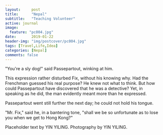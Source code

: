 ```yaml
---
layout:     post
title:      "Nepal"
subtitle:   "Teaching Volunteer"
active: journal
image:
  feature: "pc004.jpg"
date:       2019-01-22 
header-img: "img/postcover/pc004.jpg"
tags: [Travel,Life,Idea]
categories: [Nepal]
comments: false
---
```


<p>"You're a sly dog!" said Passepartout, winking at him.</p>

<p>This expression rather disturbed Fix, without his knowing why.  Had the Frenchman guessed his real purpose?  He knew not what to think.  But how could Passepartout have discovered that he was a detective?  Yet, in speaking as he did, the man evidently meant more than he expressed.</p>

<p>Passepartout went still further the next day; he could not hold his tongue.</p>

<p>"Mr. Fix," said he, in a bantering tone, "shall we be so unfortunate as to lose you when we get to Hong Kong?"</p>


<p>Placeholder text by <a>YIN YILING</a>. Photography by <a>YIN YILING</a>.</p>